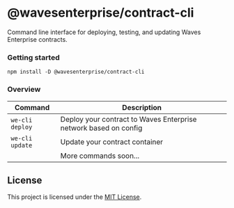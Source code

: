 # @wavesenterprise/contract-cli

Command line interface for deploying, testing, and updating Waves Enterprise contracts.

### Getting started

```
npm install -D @wavesenterprise/contract-cli
```

### Overview

| Command                        | Description                                                                                 |
| ------------------------------ | ------------------------------------------------------------------------------------------- |
| `we-cli deploy`                | Deploy your contract to Waves Enterprise network based on config                            |
| `we-cli update`                | Update your contract container                                                              |
|                                | More commands soon...                                                                      |

## License

This project is licensed under the [MIT License](LICENSE).